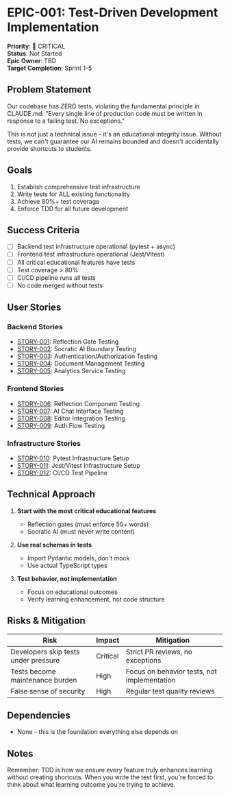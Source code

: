 # EPIC-001: Test-Driven Development Implementation

**Priority**: 🚨 CRITICAL  
**Status**: Not Started  
**Epic Owner**: TBD  
**Target Completion**: Sprint 1-5  

## Problem Statement

Our codebase has ZERO tests, violating the fundamental principle in CLAUDE.md: "Every single line of production code must be written in response to a failing test. No exceptions."

This is not just a technical issue - it's an educational integrity issue. Without tests, we can't guarantee our AI remains bounded and doesn't accidentally provide shortcuts to students.

## Goals

1. Establish comprehensive test infrastructure
2. Write tests for ALL existing functionality
3. Achieve 80%+ test coverage
4. Enforce TDD for all future development

## Success Criteria

- [ ] Backend test infrastructure operational (pytest + async)
- [ ] Frontend test infrastructure operational (Jest/Vitest)
- [ ] All critical educational features have tests
- [ ] Test coverage > 80%
- [ ] CI/CD pipeline runs all tests
- [ ] No code merged without tests

## User Stories

### Backend Stories
- [STORY-001](../stories/backend/STORY-001-reflection-gate-tests.md): Reflection Gate Testing
- [STORY-002](../stories/backend/STORY-002-socratic-ai-tests.md): Socratic AI Boundary Testing
- [STORY-003](../stories/backend/STORY-003-auth-tests.md): Authentication/Authorization Testing
- [STORY-004](../stories/backend/STORY-004-document-tests.md): Document Management Testing
- [STORY-005](../stories/backend/STORY-005-analytics-tests.md): Analytics Service Testing

### Frontend Stories
- [STORY-006](../stories/frontend/STORY-006-reflection-component-tests.md): Reflection Component Testing
- [STORY-007](../stories/frontend/STORY-007-ai-chat-tests.md): AI Chat Interface Testing
- [STORY-008](../stories/frontend/STORY-008-editor-tests.md): Editor Integration Testing
- [STORY-009](../stories/frontend/STORY-009-auth-flow-tests.md): Auth Flow Testing

### Infrastructure Stories
- [STORY-010](../stories/infrastructure/STORY-010-pytest-setup.md): Pytest Infrastructure Setup
- [STORY-011](../stories/infrastructure/STORY-011-jest-setup.md): Jest/Vitest Infrastructure Setup
- [STORY-012](../stories/infrastructure/STORY-012-ci-pipeline.md): CI/CD Test Pipeline

## Technical Approach

1. **Start with the most critical educational features**
   - Reflection gates (must enforce 50+ words)
   - Socratic AI (must never write content)

2. **Use real schemas in tests**
   - Import Pydantic models, don't mock
   - Use actual TypeScript types

3. **Test behavior, not implementation**
   - Focus on educational outcomes
   - Verify learning enhancement, not code structure

## Risks & Mitigation

| Risk | Impact | Mitigation |
|------|--------|------------|
| Developers skip tests under pressure | Critical | Strict PR reviews, no exceptions |
| Tests become maintenance burden | High | Focus on behavior tests, not implementation |
| False sense of security | High | Regular test quality reviews |

## Dependencies

- None - this is the foundation everything else depends on

## Notes

Remember: TDD is how we ensure every feature truly enhances learning without creating shortcuts. When you write the test first, you're forced to think about what learning outcome you're trying to achieve.